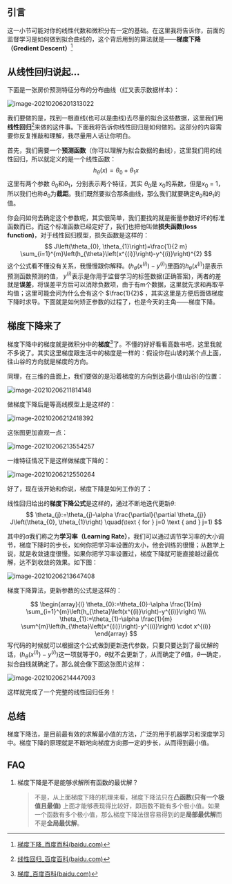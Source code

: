 ## 引言

这一小节可能对你的线性代数和微积分有一定的基础。在这里我将告诉你，前面的监督学习是如何做到拟合曲线的，这个背后用到的算法就是——**梯度下降（Gredient Descent）**[^1]

## 从线性回归说起...

下面是一张房价预测特征分布的分布曲线（红叉表示数据样本）：



![image-20210206201313022](../../../_static/images/image-20210206201313022.png)



我们要做的是，找到一根直线(也可以是曲线)去尽量的拟合这些数据，这里我们用**线性回归**[^2]来做的这件事。下面我将告诉你线性回归是如何做的。这部分的内容需要你反复推敲和理解，我尽量用人话让你明白。

首先，我们需要一个**预测函数**（你可以理解为拟合数据的曲线），这里我们用的线性回归，所以就定义的是一个线性函数：
$$
h_{\theta}(x)=\theta_{0}+\theta_{1} x
$$
这里有两个参数 $\theta_{0}$和$\theta_{1}$，分别表示两个特征，其实 $\theta_{0}$是 $x_{0}$的系数，但是$x_{0}$ = 1，所以我们也称$\theta_{0}$为**截距**。我们既然要拟合那条曲线，那么我们就要确定$\theta_{0}$和$\theta_{1}$的值。

你会问如何去确定这个参数呢，其实很简单，我们要找的就是衡量参数好坏的标准函数而已。而这个标准函数已经定好了，我们也把他叫做**损失函数(loss function)**，对于线性回归模型，损失函数是这样的：
$$
J\left(\theta_{0}, \theta_{1}\right)=\frac{1}{2 m} \sum_{i=1}^{m}\left(h_{\theta}\left(x^{(i)}\right)-y^{(i)}\right)^{2}
$$
这个公式看不懂没有关系，我慢慢跟你解释。$\left(h_{\theta}\left(x^{(i)}\right)-y^{(i)}\right)$里面的$h_{\theta}\left(x^{(i)}\right)$是表示预测函数预测的值， $y^{(i)}$表示是你用于监督学习的标签数据(正确答案)，两者的差就是**误差**，将误差平方后可以消除负数项，由于有m个数据，这里就先求和再取平均值；这里可能会问为什么会有这个 $\frac{1}{2}$ ，其实这里是方便后面做梯度下降时求导。下面就是如何矫正参数的过程了，也是今天的主角——梯度下降。

## 梯度下降来了

梯度下降中的梯度就是微积分中的**梯度**[^3]了。不懂的好好看看高数书吧，这里我就不多说了。其实这里梯度跟生活中的梯度是一样的：假设你在山坡的某个点上面，往山谷的方向就是梯度的方向。

同理，在三维的曲面上，我们要做的是沿着梯度的方向到达最小值(山谷)的位置：

![image-20210206211814148](../../../_static/images/image-20210206211814148.png)

做梯度下降后是等高线模型上是这样的：

![image-20210206212418392](../../../_static/images/image-20210206212418392.png)

这张图更加直观一点：

![image-20210206213554257](../../../_static/images/image-20210206213554257.png)

一维特征情况下是这样做梯度下降的：

![image-20210206212550264](../../../_static/images/image-20210206212550264.png)



好了，现在该开始和你说，梯度下降是如何工作的了：

线性回归给出的**梯度下降公式**是这样的，通过不断地迭代更新$\theta$:
$$
\theta_{j}:=\theta_{j}-\alpha \frac{\partial}{\partial \theta_{j}} J\left(\theta_{0}, \theta_{1}\right) \quad(\text { for } j=0 \text { and } j=1)
$$

其中的$\alpha$我们称之为**学习率（Learning Rate）**，我们可以通过调节学习率的大小调节，梯度下降时的步长，如何你把学习率设置的太小，他会训练的很慢；从数学上说，就是收敛速度很慢。如果你把学习率设置过，梯度下降就可能直接越过最优解，达不到收敛的效果。如下图：

![image-20210206213647408](../../../_static/images/image-20210206213647408.png)

梯度下降算法，更新参数的公式是这样的：


$$
\begin{array}{l}
\theta_{0}:=\theta_{0}-\alpha \frac{1}{m} \sum_{i=1}^{m}\left(h_{\theta}\left(x^{(i)}\right)-y^{(i)}\right) 
\\\\
\theta_{1}:=\theta_{1}-\alpha \frac{1}{m} \sum^{m}\left(h_{\theta}\left(x^{(i)}\right)-y^{(i)}\right) \cdot x^{(i)}
\end{array}
$$
写代码的时候就可以根据这个公式做到更新迭代参数，只要只要达到了最优解的话，$\left(h_{\theta}\left(x^{(i)}\right)-y^{(i)}\right)$这一项就等于0，$\theta$就不会更新了，从而确定了$\theta$值，$\theta$一确定，拟合曲线就确定了。那么就会像下面这张图片这样：

![image-20210206214447093](../../../_static/images/image-20210206214447093.png)

这样就完成了一个完整的线性回归任务！



## 总结

梯度下降法，是目前最有效的求解最小值的方法，广泛的用于机器学习和深度学习中。梯度下降的原理就是不断地向梯度方向挪一定的步长，从而得到最小值。

## FAQ

1. 梯度下降是不是能够求解所有函数的最优解？

   > 不是，从上面梯度下降的机理来看，梯度下降法只在**凸函数(只有一个极值且最值)** 上面才能够表现得比较好，即函数不能有多个极小值。如果一个函数有多个极小值，那么梯度下降法很容易得到的是**局部最优解**而不是**全局最优解**。

[^1]: [梯度下降_百度百科(baidu.com)](https://baike.baidu.com/item/%E6%A2%AF%E5%BA%A6%E4%B8%8B%E9%99%8D/4864937?fr=aladdin)
[^2]: [线性回归_百度百科(baidu.com)](https://baike.baidu.com/item/%E7%BA%BF%E6%80%A7%E5%9B%9E%E5%BD%92)
[^3]: [梯度_百度百科(baidu.com)](https://baike.baidu.com/item/%E6%A2%AF%E5%BA%A6/13014729)